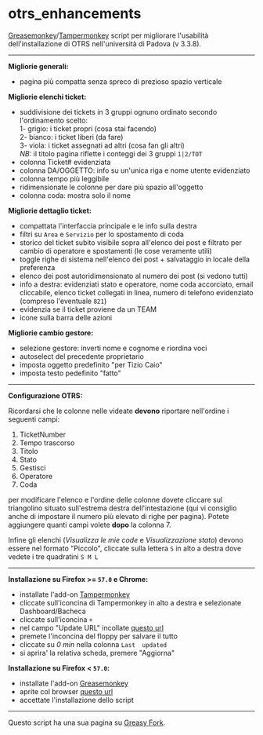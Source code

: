 # otrs_enhancements
[Greasemonkey](http://www.greasespot.net/)/[Tampermonkey](http://tampermonkey.net/) script per migliorare l'usabilità dell'installazione di OTRS nell'università di Padova (v 3.3.8).

---

**Migliorie generali:**

* pagina più compatta senza spreco di prezioso spazio verticale

**Migliorie elenchi ticket:**

* suddivisione dei tickets in 3 gruppi ognuno ordinato secondo l'ordinamento scelto:<br>
  1- grigio: i ticket propri (cosa stai facendo)<br>
  2- bianco: i ticket liberi (da fare)<br>
  3- viola:  i ticket assegnati ad altri (cosa fan gli altri)<br>
  *NB:* il titolo pagina riflette i conteggi dei 3 gruppi `1|2/TOT`
* colonna Ticket# evidenziata
* colonna DA/OGGETTO: info su un'unica riga e nome utente evidenziato
* colonna tempo più leggibile
* ridimensionate le colonne per dare più spazio all'oggetto
* colonna coda: mostra solo il nome

**Migliorie dettaglio ticket:**

* compattata l'interfaccia principale e le info sulla destra
* filtri su `Area` e `Servizio` per lo spostamento di coda
* storico del ticket subito visibile sopra all'elenco dei post e filtrato per cambio di operatore e spostamenti (le cose veramente utili)
* toggle righe di sistema nell'elenco dei post + salvataggio in locale della preferenza
* elenco dei post autoridimensionato al numero dei post (si vedono tutti)
* info a destra: evidenziati stato e operatore, nome coda accorciato, email cliccabile, elenco ticket collegati in linea, numero di telefono evidenziato (compreso l'eventuale `821`)
* evidenzia se il ticket proviene da un TEAM
* icone sulla barra delle azioni

**Migliorie cambio gestore:**

* selezione gestore: inverti nome e cognome e riordina voci
* autoselect del precedente proprietario
* imposta oggetto predefinito "per Tizio Caio"
* imposta testo pedefinito "fatto"

---

**Configurazione OTRS:**

Ricordarsi che le colonne nelle videate **devono** riportare nell'ordine i seguenti campi: 

1. TicketNumber
2. Tempo trascorso
3. Titolo
4. Stato
5. Gestisci
6. Operatore
7. Coda

per modificare l'elenco e l'ordine delle colonne dovete cliccare sul triangolino situato sull'estrema destra dell'intestazione (qui vi consiglio anche di impostare il numero più elevato di righe per pagina).
Potete aggiungere quanti campi volete **dopo** la colonna 7.

Infine gli elenchi (*Visualizza le mie code* e *Visualizzazione stato*) devono essere nel formato "Piccolo", cliccate sulla lettera `S` in alto a destra dove vedete i tre quadratini `S M L`

---

**Installazione su Firefox >= `57.0` e Chrome:**

* installate l'add-on [Tampermonkey](http://tampermonkey.net/)
* cliccate sull'iconcina di Tampermonkey in alto a destra e selezionate Dashboard/Bacheca
* cliccate sull'iconcina `+`
* nel campo "Update URL" incollate [questo url](https://github.com/acavalin/otrs_enhancements/raw/master/helpdesk.user.js)
* premete l'inconcina del floppy per salvare il tutto
* cliccate su *0 min* nella colonna `Last  updated`
* si aprira' la relativa scheda, premere "Aggiorna"

**Installazione su Firefox < `57.0`:**

* installate l'add-on [Greasemonkey](http://www.greasespot.net/)
* aprite col browser [questo url](https://github.com/acavalin/otrs_enhancements/raw/master/helpdesk.user.js)
* accettate l'installazione dello script

---

Questo script ha una sua pagina su [Greasy Fork](https://greasyfork.org/en/scripts/28340-helpdesk-ammcentr-enhancements).
